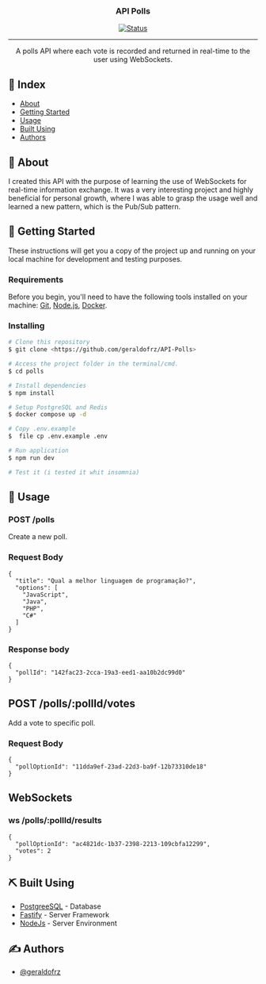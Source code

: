 <h3 align="center">API Polls</h3>

<div align="center">

[![Status](https://img.shields.io/badge/status-active-success.svg)]()

</div>

---

<p align="center">A polls API where each vote is recorded and returned in real-time to the user using WebSockets.
    <br> 
</p>

## 📝 Index

- [About](#about)
- [Getting Started](#getting_started)
- [Usage](#usage)
- [Built Using](#built_using)
- [Authors](#authors)

## 🧐 About <a name = "about"></a>

I created this API with the purpose of learning the use of WebSockets for real-time information exchange. It was a very interesting project and highly beneficial for personal growth, where I was able to grasp the usage well and learned a new pattern, which is the Pub/Sub pattern.

## 🏁 Getting Started <a name = "getting_started"></a>

These instructions will get you a copy of the project up and running on your local machine for development and testing purposes. 

### Requirements

Before you begin, you'll need to have the following tools installed on your machine: [Git](https://git-scm.com), [Node.js](https://nodejs.org/en/), [Docker](https://www.docker.com/). 

### Installing

```bash
# Clone this repository
$ git clone <https://github.com/geraldofrz/API-Polls>

# Access the project folder in the terminal/cmd.
$ cd polls

# Install dependencies
$ npm install

# Setup PostgreSQL and Redis 
$ docker compose up -d

# Copy .env.example
$  file cp .env.example .env

# Run application
$ npm run dev

# Test it (i tested it whit insomnia)
```



## 🎈 Usage <a name="usage"></a>

### POST /polls
Create a new poll.

### Request Body
```
{
  "title": "Qual a melhor linguagem de programação?",
  "options": [
    "JavaScript",
    "Java",
    "PHP",
    "C#"
  ]
}
```
### Response body
```
{
  "pollId": "142fac23-2cca-19a3-eed1-aa10b2dc99d0"
}
```

## POST /polls/:pollId/votes
Add a vote to specific poll.

### Request Body
```
{
  "pollOptionId": "11dda9ef-23ad-22d3-ba9f-12b73310de18"
}
```

## WebSockets
### ws /polls/:pollId/results
```
{
  "pollOptionId": "ac4821dc-1b37-2398-2213-109cbfa12299",
  "votes": 2
}
```

## ⛏️ Built Using <a name = "built_using"></a>

- [PostgreeSQL](https://www.postgresql.org/) - Database
- [Fastify](https://fastify.dev/) - Server Framework
- [NodeJs](https://nodejs.org/en/) - Server Environment

## ✍️ Authors <a name = "authors"></a>

- [@geraldofrz](https://github.com/geraldofrz) 



